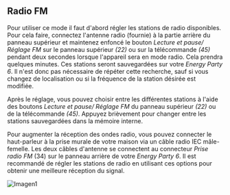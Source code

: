 ## Radio FM

Pour utiliser ce mode il faut d'abord régler les stations de radio disponibles. Pour cela faire, connectez l'antenne radio (fournie) à la partie arrière du panneau supérieur et maintenez enfoncé le bouton *Lecture et pause/ Réglage FM* sur le panneau supérieur *(22)* ou sur la télécommande *(45)* pendant deux secondes lorsque l'appareil sera en mode radio. Cela prendra quelques minutes. Ces stations seront sauvegardées sur votre *Energy Party 6*. Il n'est donc pas nécessaire de répéter cette recherche, sauf si vous changez de localisation ou si la fréquence de la station désirée est modifiée.

Après le réglage, vous pouvez choisir entre les différentes stations à l'aide des boutons *Lecture et pause/ Réglage FM* du panneau supérieur *(22)* ou de la télécommande *(45)*. Appuyez brièvement pour changer entre les stations sauvegardées dans la mémoire interne.

Pour augmenter la réception des ondes radio, vous pouvez connecter le haut-parleur à la prise murale de votre maison via un câble radio IEC mâle-femelle. Les deux câbles d'antenne se connectent au connecteur *Prise radio FM* (34) sur le panneau arrière de votre *Energy Party 6*. Il est recommandé de régler les stations de radio en utilisant ces options pour obtenir une meilleure réception du signal.

   ![Imagen1](http://static.energysistem.com/images/manuals/42360/59563b1c48efa.jpg)
